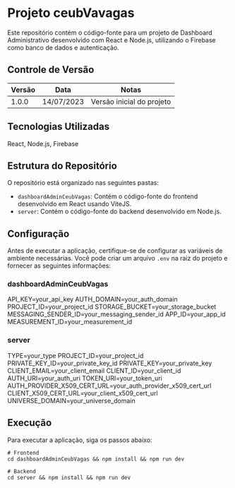 # Projeto ceubVavagas

Este repositório contém o código-fonte para um projeto de Dashboard Administrativo desenvolvido com React e Node.js, utilizando o Firebase como banco de dados e autenticação.

## Controle de Versão

Versão | Data       | Notas
------ | ---------- | -------------------------------------
1.0.0  | 14/07/2023 | Versão inicial do projeto

## Tecnologias Utilizadas

React, Node.js, Firebase

## Estrutura do Repositório

O repositório está organizado nas seguintes pastas:

- `dashboardAdminCeubVagas`: Contém o código-fonte do frontend desenvolvido em React usando ViteJS.
- `server`: Contém o código-fonte do backend desenvolvido em Node.js.

## Configuração

Antes de executar a aplicação, certifique-se de configurar as variáveis de ambiente necessárias. Você pode criar um arquivo `.env` na raiz do projeto e fornecer as seguintes informações:

### dashboardAdminCeubVagas

API_KEY=your_api_key
AUTH_DOMAIN=your_auth_domain
PROJECT_ID=your_project_id
STORAGE_BUCKET=your_storage_bucket
MESSAGING_SENDER_ID=your_messaging_sender_id
APP_ID=your_app_id
MEASUREMENT_ID=your_measurement_id

### server

TYPE=your_type
PROJECT_ID=your_project_id
PRIVATE_KEY_ID=your_private_key_id
PRIVATE_KEY=your_private_key
CLIENT_EMAIL=your_client_email
CLIENT_ID=your_client_id
AUTH_URI=your_auth_uri
TOKEN_URI=your_token_uri
AUTH_PROVIDER_X509_CERT_URL=your_auth_provider_x509_cert_url
CLIENT_X509_CERT_URL=your_client_x509_cert_url
UNIVERSE_DOMAIN=your_universe_domain

## Execução

Para executar a aplicação, siga os passos abaixo:

```shell
# Frontend
cd dashboardAdminCeubVagas && npm install && npm run dev

# Backend
cd server && npm install && npm run dev
